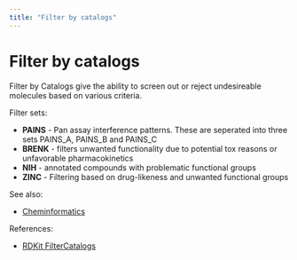 ```yaml
---
title: "Filter by catalogs"
---
```

<!-- SUBTITLE: -->

# Filter by catalogs

Filter by Catalogs give the ability to screen out or reject undesireable molecules based on various criteria.

Filter sets:

* **PAINS** - Pan assay interference patterns. These are seperated into three sets PAINS_A, PAINS_B and PAINS_C
* **BRENK** - filters unwanted functionality due to potential tox reasons or unfavorable pharmacokinetics
* **NIH** - annotated compounds with problematic functional groups
* **ZINC** - Filtering based on drug-likeness and unwanted functional groups

See also:

* [Cheminformatics](../cheminformatics.md)

References:

* [RDKit FilterCatalogs](https://github.com/rdkit/rdkit/blob/master/Code/GraphMol/FilterCatalog/README)

